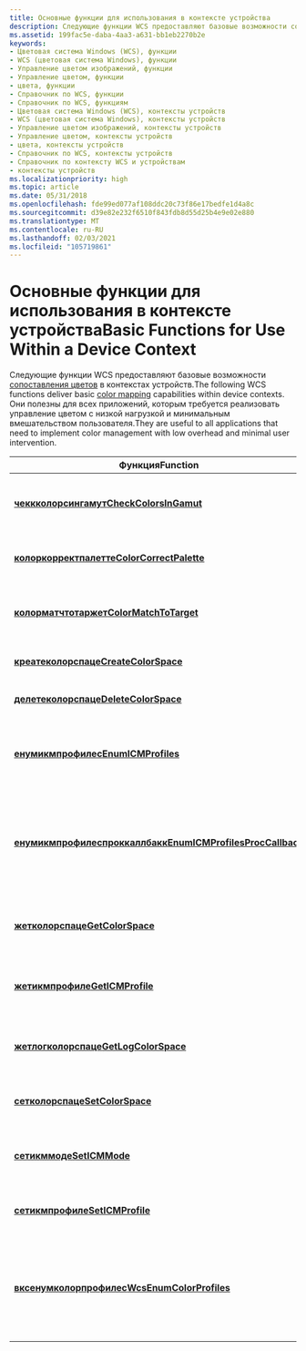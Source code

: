 ```yaml
---
title: Основные функции для использования в контексте устройства
description: Следующие функции WCS предоставляют базовые возможности сопоставления цветов в контекстах устройств. Они полезны для всех приложений, которым требуется реализовать управление цветом с низкой нагрузкой и минимальным вмешательством пользователя.
ms.assetid: 199fac5e-daba-4aa3-a631-bb1eb2270b2e
keywords:
- Цветовая система Windows (WCS), функции
- WCS (цветовая система Windows), функции
- Управление цветом изображений, функции
- Управление цветом, функции
- цвета, функции
- Справочник по WCS, функции
- Справочник по WCS, функциям
- Цветовая система Windows (WCS), контексты устройств
- WCS (цветовая система Windows), контексты устройств
- Управление цветом изображений, контексты устройств
- Управление цветом, контексты устройств
- цвета, контексты устройств
- Справочник по WCS, контексты устройств
- Справочник по контексту WCS и устройствам
- контексты устройств
ms.localizationpriority: high
ms.topic: article
ms.date: 05/31/2018
ms.openlocfilehash: fde99ed077af108ddc20c73f86e17bedfe1d4a8c
ms.sourcegitcommit: d39e82e232f6510f843fdb8d55d25b4e9e02e880
ms.translationtype: MT
ms.contentlocale: ru-RU
ms.lasthandoff: 02/03/2021
ms.locfileid: "105719861"
---
```

# <a name="basic-functions-for-use-within-a-device-context"></a><span data-ttu-id="17ae7-119">Основные функции для использования в контексте устройства</span><span class="sxs-lookup"><span data-stu-id="17ae7-119">Basic Functions for Use Within a Device Context</span></span>

<span data-ttu-id="17ae7-120">Следующие функции WCS предоставляют базовые возможности [сопоставления цветов](c.md) в контекстах устройств.</span><span class="sxs-lookup"><span data-stu-id="17ae7-120">The following WCS functions deliver basic [color mapping](c.md) capabilities within device contexts.</span></span> <span data-ttu-id="17ae7-121">Они полезны для всех приложений, которым требуется реализовать управление цветом с низкой нагрузкой и минимальным вмешательством пользователя.</span><span class="sxs-lookup"><span data-stu-id="17ae7-121">They are useful to all applications that need to implement color management with low overhead and minimal user intervention.</span></span>



| <span data-ttu-id="17ae7-122">Функция</span><span class="sxs-lookup"><span data-stu-id="17ae7-122">Function</span></span>                                                           | <span data-ttu-id="17ae7-123">Описание</span><span class="sxs-lookup"><span data-stu-id="17ae7-123">Description</span></span>                                                                                                                                         |
|--------------------------------------------------------------------|-----------------------------------------------------------------------------------------------------------------------------------------------------|
| [<span data-ttu-id="17ae7-124">**чеккколорсингамут**</span><span class="sxs-lookup"><span data-stu-id="17ae7-124">**CheckColorsInGamut**</span></span>](/windows/desktop/api/Wingdi/nf-wingdi-checkcolorsingamut)                   | <span data-ttu-id="17ae7-125">Проверяет, находятся ли заданные цвета в цветовой гамме устройства.</span><span class="sxs-lookup"><span data-stu-id="17ae7-125">Checks if given colors are in a device's gamut.</span></span>                                                                                                     |
| [<span data-ttu-id="17ae7-126">**колоркорректпалетте**</span><span class="sxs-lookup"><span data-stu-id="17ae7-126">**ColorCorrectPalette**</span></span>](/windows/desktop/api/Wingdi/nf-wingdi-colorcorrectpalette)                 | <span data-ttu-id="17ae7-127">Исправление записей в палитре для контекста устройства.</span><span class="sxs-lookup"><span data-stu-id="17ae7-127">Corrects the entries in a palette for a device context.</span></span>                                                                                             |
| [<span data-ttu-id="17ae7-128">**колорматчтотаржет**</span><span class="sxs-lookup"><span data-stu-id="17ae7-128">**ColorMatchToTarget**</span></span>](/windows/desktop/api/Wingdi/nf-wingdi-colormatchtotarget)                   | <span data-ttu-id="17ae7-129">Выполняет сопоставление цветов в целях предварительной версии.</span><span class="sxs-lookup"><span data-stu-id="17ae7-129">Performs color mapping for preview purposes.</span></span>                                                                                                        |
| [<span data-ttu-id="17ae7-130">**креатеколорспаце**</span><span class="sxs-lookup"><span data-stu-id="17ae7-130">**CreateColorSpace**</span></span>](/windows/desktop/api/Wingdi/nf-wingdi-createcolorspacea)                       | <span data-ttu-id="17ae7-131">Создает цветовое пространство.</span><span class="sxs-lookup"><span data-stu-id="17ae7-131">Creates a color space.</span></span>                                                                                                                              |
| [<span data-ttu-id="17ae7-132">**делетеколорспаце**</span><span class="sxs-lookup"><span data-stu-id="17ae7-132">**DeleteColorSpace**</span></span>](/windows/desktop/api/Wingdi/nf-wingdi-deletecolorspace)                       | <span data-ttu-id="17ae7-133">Удаляет цветовое пространство.</span><span class="sxs-lookup"><span data-stu-id="17ae7-133">Deletes a color space.</span></span>                                                                                                                              |
| [<span data-ttu-id="17ae7-134">**енумикмпрофилес**</span><span class="sxs-lookup"><span data-stu-id="17ae7-134">**EnumICMProfiles**</span></span>](/windows/desktop/api/Wingdi/nf-wingdi-enumicmprofilesa)                         | <span data-ttu-id="17ae7-135">Перечисляет цветовые профили вывода, доступные для данного контекста устройства.</span><span class="sxs-lookup"><span data-stu-id="17ae7-135">Enumerates output color profiles available for a given device context.</span></span>                                                                              |
| [<span data-ttu-id="17ae7-136">**енумикмпрофилеспроккаллбакк**</span><span class="sxs-lookup"><span data-stu-id="17ae7-136">**EnumICMProfilesProcCallback**</span></span>](/windows/desktop/api/Wingdi/) | <span data-ttu-id="17ae7-137">Определяемая приложением функция обратного вызова для [**енумикмпрофилес**](/windows/desktop/api/Wingdi/nf-wingdi-enumicmprofilesa).</span><span class="sxs-lookup"><span data-stu-id="17ae7-137">Application-defined callback function for [**EnumICMProfiles**](/windows/desktop/api/Wingdi/nf-wingdi-enumicmprofilesa).</span></span> <span data-ttu-id="17ae7-138">Имя этой функции также определяется приложением.</span><span class="sxs-lookup"><span data-stu-id="17ae7-138">The name of this function is also defined by the application.</span></span> |
| [<span data-ttu-id="17ae7-139">**жетколорспаце**</span><span class="sxs-lookup"><span data-stu-id="17ae7-139">**GetColorSpace**</span></span>](/windows/win32/api/wingdi/nf-wingdi-getcolorspace) | <span data-ttu-id="17ae7-140">Возвращает текущее входное Цветное пространство в контексте устройства.</span><span class="sxs-lookup"><span data-stu-id="17ae7-140">Gets the current input color space in a device context.</span></span> |
| [<span data-ttu-id="17ae7-141">**жетикмпрофиле**</span><span class="sxs-lookup"><span data-stu-id="17ae7-141">**GetICMProfile**</span></span>](/windows/desktop/api/Wingdi/nf-wingdi-geticmprofilea)                             | <span data-ttu-id="17ae7-142">Возвращает текущий выходной цветовой профиль контекста устройства.</span><span class="sxs-lookup"><span data-stu-id="17ae7-142">Gets the current output color profile of a device context.</span></span>                                                                                          |
| [<span data-ttu-id="17ae7-143">**жетлогколорспаце**</span><span class="sxs-lookup"><span data-stu-id="17ae7-143">**GetLogColorSpace**</span></span>](/windows/desktop/api/Wingdi/nf-wingdi-getlogcolorspacea)                       | <span data-ttu-id="17ae7-144">Возвращает структуру [**логколорспаце**](/windows/desktop/api/Wingdi/ns-wingdi-taglogcolorspacea) контекста устройства.</span><span class="sxs-lookup"><span data-stu-id="17ae7-144">Gets the [**LOGCOLORSPACE**](/windows/desktop/api/Wingdi/ns-wingdi-taglogcolorspacea) structure of a device context.</span></span>                                                                      |
| [<span data-ttu-id="17ae7-145">**сетколорспаце**</span><span class="sxs-lookup"><span data-stu-id="17ae7-145">**SetColorSpace**</span></span>](/windows/desktop/api/Wingdi/nf-wingdi-setcolorspace)                             | <span data-ttu-id="17ae7-146">Задает цветовое пространство ввода контекста устройства.</span><span class="sxs-lookup"><span data-stu-id="17ae7-146">Sets a device context's input color space.</span></span>                                                                                                          |
| [<span data-ttu-id="17ae7-147">**сетикммоде**</span><span class="sxs-lookup"><span data-stu-id="17ae7-147">**SetICMMode**</span></span>](/windows/desktop/api/Wingdi/nf-wingdi-seticmmode)                                   | <span data-ttu-id="17ae7-148">Включает или выключает управление цветом в контексте устройства.</span><span class="sxs-lookup"><span data-stu-id="17ae7-148">Turns color management on or off in a device context.</span></span>                                                                                               |
| [<span data-ttu-id="17ae7-149">**сетикмпрофиле**</span><span class="sxs-lookup"><span data-stu-id="17ae7-149">**SetICMProfile**</span></span>](/windows/desktop/api/Wingdi/nf-wingdi-seticmprofilea)                             | <span data-ttu-id="17ae7-150">Задает выходной профиль цвета для заданного контекста устройства.</span><span class="sxs-lookup"><span data-stu-id="17ae7-150">Sets the output color profile for a given device context.</span></span>                                                                                           |
| [<span data-ttu-id="17ae7-151">**вксенумколорпрофилес**</span><span class="sxs-lookup"><span data-stu-id="17ae7-151">**WcsEnumColorProfiles**</span></span>](/windows/win32/api/icm/nf-icm-wcsenumcolorprofiles)               | <span data-ttu-id="17ae7-152">Перечисляет все цветовые профили, удовлетворяющие критериям перечисления в указанной области управления профилями.</span><span class="sxs-lookup"><span data-stu-id="17ae7-152">Enumerates all color profiles that satisfy the enumeration criteria in the specified profile management scope.</span></span>                                      |



 

 

 




